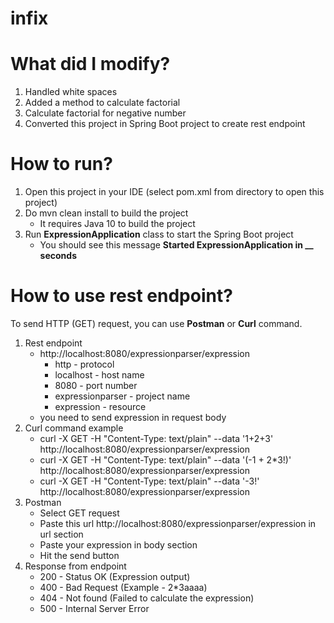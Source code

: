 # infix

# What did I modify?
1. Handled white spaces
2. Added a method to calculate factorial
3. Calculate factorial for negative number
4. Converted this project in Spring Boot project to create rest endpoint

# How to run?
1. Open this project in your IDE (select pom.xml from directory to open this project)
2. Do mvn clean install to build the project
    - It requires Java 10 to build the project 
3. Run **ExpressionApplication** class to start the Spring Boot project
    - You should see this message **Started ExpressionApplication in __ seconds**
    
# How to use rest endpoint?
To send HTTP (GET) request, you can use **Postman** or **Curl** command.
1. Rest endpoint
    - http://localhost:8080/expressionparser/expression  
        - http - protocol
        - localhost - host name
        - 8080 - port number
        - expressionparser - project name 
        - expression - resource
    - you need to send expression in request body
2. Curl command example
    - curl -X GET -H "Content-Type: text/plain" --data '1+2+3' http://localhost:8080/expressionparser/expression
    - curl -X GET -H "Content-Type: text/plain" --data '(-1  + 2*3!)' http://localhost:8080/expressionparser/expression
    - curl -X GET -H "Content-Type: text/plain" --data '-3!' http://localhost:8080/expressionparser/expression
3. Postman
    - Select GET request
    - Paste this url http://localhost:8080/expressionparser/expression in url section
    - Paste your expression in body section
    - Hit the send button
4. Response from endpoint 
    - 200 - Status OK (Expression output)
    - 400 - Bad Request (Example - 2*3aaaa)
    - 404 - Not found (Failed to calculate the expression)
    - 500 - Internal Server Error 